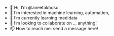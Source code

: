 - 👋 Hi, I’m @aneetakhoso
- 👀 I’m interested in machine learning, automation,
- 🌱 I’m currently learning medidata
- 💞️ I’m looking to collaborate on ... anything!
- 📫 How to reach me: send a message here!

<!---
aneetakhoso/aneetakhoso is a ✨ special ✨ repository because its `README.md` (this file) appears on your GitHub profile.
You can click the Preview link to take a look at your changes.
--->
